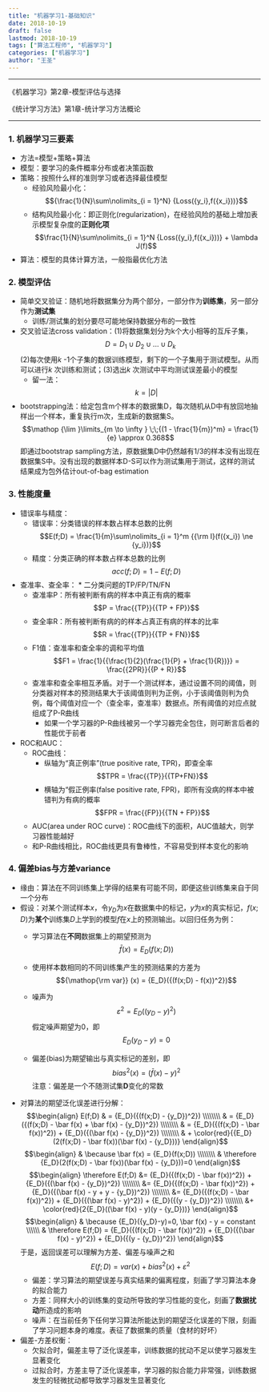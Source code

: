 ```yaml
---
title: "机器学习1-基础知识"
date: 2018-10-19
draft: false
lastmod: 2018-10-19
tags: ["算法工程师", "机器学习"]
categories: ["机器学习"]
author: "王圣"
---
```


***
《机器学习》第2章-模型评估与选择


《统计学习方法》第1章-统计学习方法概论
***
### 1. 机器学习三要素
* 方法=模型+策略+算法
* 模型：要学习的条件概率分布或者决策函数
* 策略：按照什么样的准则学习或者选择最佳模型
	* 经验风险最小化：
	$${\frac{1}{N}\sum\nolimits_{i = 1}^N}  {Loss({y_i},f({x_i}))}$$
	* 结构风险最小化：即正则化(regularization)，在经验风险的基础上增加表示模型复杂度的**正则化项** $$\frac{1}{N}\sum\nolimits_{i = 1}^N {Loss({y_i},f({x_i}))}  + \lambda J(f)$$
* 算法：模型的具体计算方法，一般指最优化方法

### 2. 模型评估
* 简单交叉验证：随机地将数据集分为两个部分，一部分作为**训练集**，另一部分作为**测试集**
	* 训练/测试集的划分要尽可能地保持数据分布的一致性
* 交叉验证法cross validation：(1)将数据集划分为k个大小相等的互斥子集，$$D = {D_1} \cup {D_2} \cup ... \cup {D_k}$$
	(2)每次使用*k* -1个子集的数据训练模型，剩下的一个子集用于测试模型。从而可以进行*k* 次训练和测试；(3)选出*k* 次测试中平均测试误差最小的模型
	* 留一法：$$k = |D|$$
* bootstrapping法：给定包含m个样本的数据集D，每次随机从D中有放回地抽样出一个样本，重复执行m次，生成新的数据集S。
	$$\mathop {\lim }\limits_{m \to \infty } \;\;{(1 - \frac{1}{m})^m} = \frac{1}{e} \approx 0.368$$
	即通过bootstrap sampling方法，原数据集D中仍然越有1/3的样本没有出现在数据集S中。没有出现的数据样本D-S可以作为测试集用于测试，这样的测试结果成为包外估计out-of-bag estimation
	
### 3. 性能度量
* 错误率与精度：
	* 错误率：分类错误的样本数占样本总数的比例
		$$E(f;D) = \frac{1}{m}\sum\nolimits_{i = 1}^m {{\rm I}(f({x_i}) \ne {y_i})}$$
	* 精度：分类正确的样本数占样本总数的比例
		$$acc(f;D) = 1 - E(f;D)$$
* 查准率、查全率：
		* 二分类问题的TP/FP/TN/FN
	* 查准率P：所有被判断有病的样本中真正有病的概率$$P = \frac{{TP}}{{TP + FP}}$$
	* 查全率R：所有被判断有病的的样本占真正有病的样本的比率$$R = \frac{{TP}}{{TP + FN}}$$
	* F1值：查准率和查全率的调和平均值
	$$F1 = \frac{1}{{\frac{1}{2}(\frac{1}{P} + \frac{1}{R})}} = \frac{{2PR}}{{P + R}}$$
	* 查准率和查全率相互矛盾。对于一个测试样本，通过设置不同的阈值，则分类器对样本的预测结果大于该阈值则判为正例，小于该阈值则判为负例，每个阈值对应一个（查全率，查准率）数据点。所有阈值的对应点就组成了P-R曲线
		* 如果一个学习器的P-R曲线被另一个学习器完全包住，则可断言后者的性能优于前者
* ROC和AUC：
	* ROC曲线：
		* 纵轴为“真正例率”(true positive rate, TPR)，即查全率
		$$TPR = \frac{{TP}}{{TP+FN}}$$
		* 横轴为“假正例率(false positive rate, FPR)，即所有没病的样本中被错判为有病的概率
		$$FPR = \frac{{FP}}{{TN + FP}}$$
	* AUC(area under ROC curve)：ROC曲线下的面积，AUC值越大，则学习器性能越好
	* 和P-R曲线相比，ROC曲线更具有鲁棒性，不容易受到样本变化的影响
	
### 4. 偏差bias与方差variance
* 缘由：算法在不同训练集上学得的结果有可能不同，即便这些训练集来自于同一个分布
* 假设：对某个测试样本$x$，令$y_{D}$为$x$在数据集中的标记，$y$为$x$的真实标记，$f(x;D)$为**某个**训练集$D$上学到的模型$f$在$x$上的预测输出。以回归任务为例：
	* 学习算法在**不同**数据集上的期望预测为
	$$\bar f(x) = {E_D}(f(x;D))$$

	* 使用样本数相同的不同训练集产生的预测结果的方差为
	$${\mathop{\rm var}} (x) = {E_D}({(f(x;D) - f(x))^2})$$

	* 噪声为
	$${\varepsilon ^2} = {E_D}({({y_D} - y)^2})$$
	假定噪声期望为0，即
	$${E_D}({y_D}-y)=0$$
	* 偏差(bias)为期望输出与真实标记的差别，即
	$${bias^2}(x) = {(\bar f(x) - y)^2}$$
	注意：偏差是一个不随测试集**D**变化的常数
* 对算法的期望泛化误差进行分解：
		$$\begin{align}
		E(f;D) & = {E_D}({(f(x;D) - {y_D})^2}) \\\\\\\\
		 & = {E_D}({(f(x;D) - \bar f(x) + \bar f(x) - {y_D})^2}) \\\\\\\\
		 & = {E_D}({(f(x;D) - \bar f(x))^2}) + {E_D}({(\bar f(x) - {y_D})^2}) \\\\\\\\
		 & + \color{red}{{E_D}(2(f(x;D) - \bar f(x))(\bar f(x) - {y_D}))}
		\end{align}$$
$$\begin{align}
& \because  \bar f(x) = {E_D}(f(x;D)) \\\\\\\\
& \therefore  {E_D}(2(f(x;D) - \bar f(x))(\bar f(x) - {y_D}))=0
\end{align}$$
$$\begin{align}
\therefore E(f;D) &= {E_D}({(f(x;D) - \bar f(x))^2}) + {E_D}({(\bar f(x) - {y_D})^2}) \\\\\\\\
 &= {E_D}({(f(x;D) - \bar f(x))^2}) + {E_D}({(\bar f(x) - y + y - {y_D})^2}) \\\\\\\\
 &= {E_D}({(f(x;D) - \bar f(x))^2}) +  {E_D}({(\bar f(x) - y)^2}) +  {E_D}({(y - {y_D})^2}) \\\\\\\\
 &+ \color{red}{2{E_D}((\bar f(x) - y)(y - {y_D}))}
\end{align}$$
$$\begin{align}
& \because  {E_D}({y_D}-y)=0, \bar f(x) - y = constant \\\\\\
& \therefore E(f;D) = {E_D}({(f(x;D) - \bar f(x))^2}) +  {E_D}({(\bar f(x) - y)^2}) + {E_D}({(y - {y_D})^2})
\end{align}$$
于是，返回误差可以理解为方差、偏差与噪声之和
$$E(f;D) = var(x) + {bias^2}(x) + {\varepsilon ^2}$$
	* 偏差：学习算法的期望误差与真实结果的偏离程度，刻画了学习算法本身的拟合能力
	* 方差：同样大小的训练集的变动所导致的学习性能的变化，刻画了**数据扰动**所造成的影响
	* 噪声：在当前任务下任何学习算法所能达到的期望泛化误差的下限，刻画了学习问题本身的难度。表征了数据集的质量（食材的好坏）
* 偏差-方差权衡：
	* 欠拟合时，偏差主导了泛化误差率，训练数据的扰动不足以使学习器发生显著变化
	* 过拟合时，方差主导了泛化误差率，学习器的拟合能力非常强，训练数据发生的轻微扰动都导致学习器发生显著变化